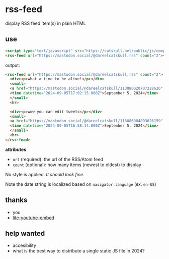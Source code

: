 # rss-feed

display RSS feed item(s) in plain HTML

## use

```html
<script type="text/javascript" src="https://catskull.net/public/js/components/rss-feed.js" async></script>
<rss-feed url="https://mastodon.social/@dareelcatskull.rss" count="2"></rss-feed>
```

output:
```html
<rss-feed url="https://mastodon.social/@dareelcatskull.rss" count="2">
  <div><p>what a time to be alive!</p></div>
  <small>
  <a href="https://mastodon.social/@dareelcatskull/113086020707228626" target="_blank">mastodon.social</a>
  <time datetime="2024-09-05T17:02:15.000Z">September 5, 2024</time>
  </small>
  <hr>

  <div><p>wow you can edit tweets</p></div>
  <small>
  <a href="https://mastodon.social/@dareelcatskull/113086004893026159" target="_blank">mastodon.social</a>
  <time datetime="2024-09-05T16:58:14.000Z">September 5, 2024</time>
  </small>
  <hr>
</rss-feed>
```

**attributes**
- `url` (required): the url of the RSS/Atom feed
- `count` (optional): how many items (newest to oldest) to display

No style is applied. _It should look fine_.

Note the date string is localized based on `navigator.language` (ex. `en-US`)

## thanks
- you
- [lite-youtube-embed](https://github.com/paulirish/lite-youtube-embed?tab=readme-ov-file)

## help wanted
- accesibility
- what is the best way to distribute a single static JS file in 2024?

